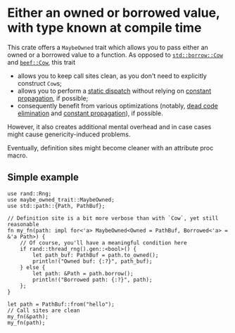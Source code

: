 # Either an owned or borrowed value, with type known at compile time

This crate offers a `MaybeOwned` trait which allows you to pass either an owned
or a borrowed value to a function. As opposed to [`std::borrow::Cow`]
and [`beef::Cow`], this trait

* allows you to keep call sites clean, as you don't need to explicitly construct `Cow`s;
* allows you to perform a [static dispatch] without relying on [constant propagation],
if possible;
* consequently benefit from various optimizations (notably, [dead code elimination] and
[constant propagation]), if possible.

However, it also creates additional mental overhead and in case cases might cause
genericity-induced problems.

Eventually, definition sites might become cleaner with an attribute proc macro.

## Simple example

```rust,no_run
use rand::Rng;
use maybe_owned_trait::MaybeOwned;
use std::path::{Path, PathBuf};

// Definition site is a bit more verbose than with `Cow`, yet still reasonable
fn my_fn(path: impl for<'a> MaybeOwned<Owned = PathBuf, Borrowed<'a> = &'a Path>) {
    // Of course, you'll have a meaningful condition here
    if rand::thread_rng().gen::<bool>() {
        let path_buf: PathBuf = path.to_owned();
        println!("Owned buf: {:?}", path_buf);
    } else {
        let path: &Path = path.borrow();
        println!("Borrowed path: {:?}", path);
    };
}

let path = PathBuf::from("hello");
// Call sites are clean
my_fn(&path);
my_fn(path);
```

[static dispatch]: https://en.wikipedia.org/wiki/Static_dispatch
[dead code elimination]: https://en.wikipedia.org/wiki/Dead-code_elimination
[constant propagation]: https://en.wikipedia.org/wiki/Constant_folding
[`std::borrow::Cow`]: https://doc.rust-lang.org/stable/std/borrow/enum.Cow.html
[`beef::Cow`]: https://docs.rs/beef/latest/beef/type.Cow.html
